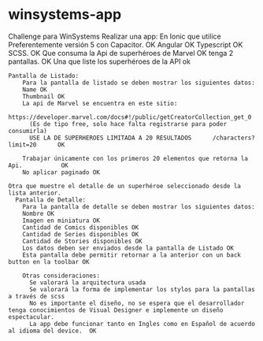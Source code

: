 # winsystems-app
Challenge para WinSystems
Realizar una app:
En Ionic que utilice
Preferentemente versión 5 con Capacitor.  OK
Angular   OK 
Typescript  OK
SCSS. OK
  Que consuma la Api de superhéroes de Marvel OK
  tenga 2 pantallas. OK
    Una que liste los superhéroes de la API ok

    Pantalla de Listado:
        Para la pantalla de listado se deben mostrar los siguientes datos:
        Name OK
        Thumbnail OK
        La api de Marvel se encuentra en este sitio:
          https://developer.marvel.com/docs#!/public/getCreatorCollection_get_0
          (Es de tipo free, solo hace falta registrarse para poder consumirla)
          USE LA DE SUPERHEROES LIMITADA A 20 RESULTADOS      /characters?limit=20      OK
          
        Trabajar únicamente con los primeros 20 elementos que retorna la Api.           OK
        No aplicar paginado OK

    Otra que muestre el detalle de un superhéroe seleccionado desde la lista anterior.
      Pantalla de Detalle:
        Para la pantalla de detalle se deben mostrar los siguientes datos:
        Nombre OK
        Imagen en miniatura OK
        Cantidad de Comics disponibles OK
        Cantidad de Series disponibles OK
        Cantidad de Stories disponibles OK
        Los datos deben ser enviados desde la pantalla de Listado OK 
        Esta pantalla debe permitir retornar a la anterior con un back button en la toolbar OK

        Otras consideraciones:
          Se valorará la arquitectura usada
          Se valorará la forma de implementar los stylos para la pantallas a través de scss
          No es importante el diseño, no se espera que el desarrollador tenga conocimientos de Visual Designer e implemente un diseño espectacular.
          La app debe funcionar tanto en Ingles como en Español de acuerdo al idioma del device.  OK


